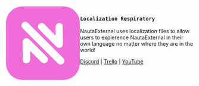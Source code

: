 <img src="https://raw.githubusercontent.com/NautaDevs/localization/3f200898dc80c786ec02c1bd773fb3fbcd3c74b8/nauta-orchid.svg" align="left" width="200"/>

### `Localization Respiratory`

NautaExternal uses localization files to allow users to expierence NautaExternal in their own language no matter where they are in the world!

<a href="https://nautaexternal.dev/discord">Discord</a> |
<a href="https://nautaexternal.dev/roadmap">Trello</a> |
<a href="https://nautaexternal.dev/youtube">YouTube</a>

